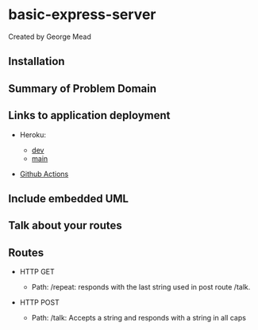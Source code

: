 # basic-express-server

Created by George Mead

## Installation

## Summary of Problem Domain

## Links to application deployment

- Heroku:
  - [dev](https://meadg-server-deploy-dev.herokuapp.com)
  - [main](https://meadg-server-deploy-prod.herokuapp.com)

- [Github Actions](https://github.com/gmeadiv/server-deployment-practice/actions)

## Include embedded UML

## Talk about your routes

## Routes

- HTTP GET
  - Path: /repeat: responds with the last string used in post route /talk.

- HTTP POST
  - Path: /talk: Accepts a string and responds with a string in all caps
  